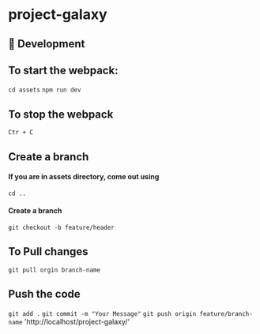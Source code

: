 # project-galaxy


## :rocket: Development

## To start the webpack:

`cd assets`
`npm run dev`

## To stop the webpack

`Ctr + C`

## Create a branch

#### If you are in assets directory, come out using 
`cd ..`

#### Create a branch
`git checkout -b feature/header`

## To Pull changes
`git pull orgin branch-name`

## Push the code
`git add .`
`git commit -m "Your Message"`
`git push origin feature/branch-name`
'http://localhost/project-galaxy/'

